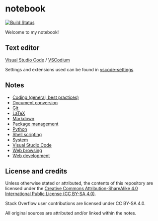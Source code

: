 # notebook

[![Build Status](https://travis-ci.org/nmstreethran/notebook.svg?branch=master)](https://travis-ci.org/nmstreethran/notebook)

Welcome to my notebook!

## Text editor

[Visual Studio Code](https://code.visualstudio.com/) / [VSCodium](https://vscodium.github.io/)

Settings and extensions used can be found in [vscode-settings](vscode-settings/).

## Notes

- [Coding (general, best practices)](coding-notes.md)
- [Document conversion](doc-conversion-notes.md)
- [Git](git-notes.md)
- [LaTeX](latex-notes.md)
- [Markdown](markdown-notes.md)
- [Package management](package-management-notes.md)
- [Python](python-notes.md)
- [Shell scripting](shellscript-notes.md)
- [System](system-notes.md)
- [Visual Studio Code](vscode-notes.md)
- [Web browsing](browser-notes.md)
- [Web development](webdev-notes.md)

## License and credits

Unless otherwise stated or attributed, the contents of this repository are licensed under the [Creative Commons Attribution-ShareAlike 4.0 International Public License (CC BY-SA 4.0)](https://creativecommons.org/licenses/by-sa/4.0/).

Stack Overflow user contributions are licensed under CC BY-SA 4.0.

All original sources are attributed and/or linked within the notes.
